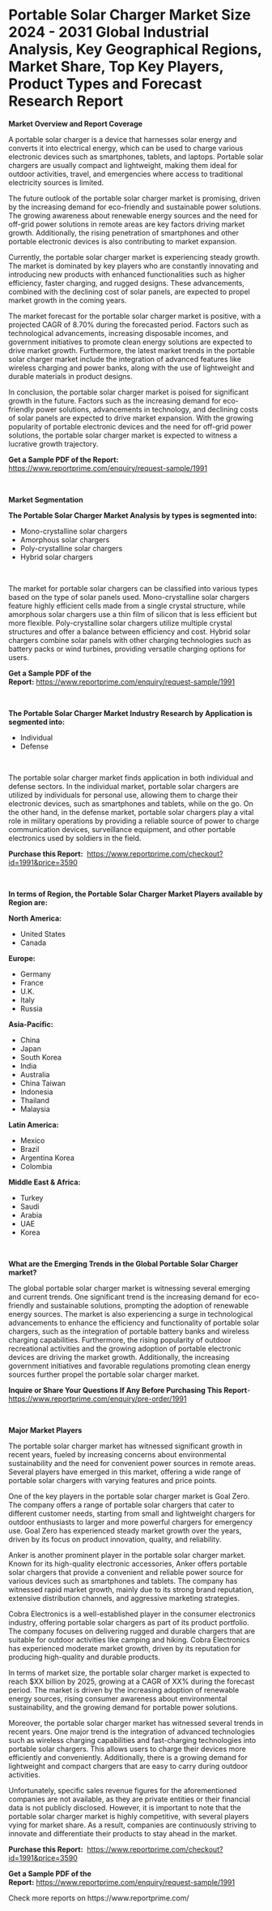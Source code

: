 <p><h1>Portable Solar Charger Market Size 2024 - 2031 Global Industrial Analysis, Key Geographical Regions, Market Share, Top Key Players, Product Types and Forecast Research Report</h1></p><p><strong>Market Overview and Report Coverage</strong></p>
<p><p>A portable solar charger is a device that harnesses solar energy and converts it into electrical energy, which can be used to charge various electronic devices such as smartphones, tablets, and laptops. Portable solar chargers are usually compact and lightweight, making them ideal for outdoor activities, travel, and emergencies where access to traditional electricity sources is limited.</p><p>The future outlook of the portable solar charger market is promising, driven by the increasing demand for eco-friendly and sustainable power solutions. The growing awareness about renewable energy sources and the need for off-grid power solutions in remote areas are key factors driving market growth. Additionally, the rising penetration of smartphones and other portable electronic devices is also contributing to market expansion.</p><p>Currently, the portable solar charger market is experiencing steady growth. The market is dominated by key players who are constantly innovating and introducing new products with enhanced functionalities such as higher efficiency, faster charging, and rugged designs. These advancements, combined with the declining cost of solar panels, are expected to propel market growth in the coming years.</p><p>The market forecast for the portable solar charger market is positive, with a projected CAGR of 8.70% during the forecasted period. Factors such as technological advancements, increasing disposable incomes, and government initiatives to promote clean energy solutions are expected to drive market growth. Furthermore, the latest market trends in the portable solar charger market include the integration of advanced features like wireless charging and power banks, along with the use of lightweight and durable materials in product designs.</p><p>In conclusion, the portable solar charger market is poised for significant growth in the future. Factors such as the increasing demand for eco-friendly power solutions, advancements in technology, and declining costs of solar panels are expected to drive market expansion. With the growing popularity of portable electronic devices and the need for off-grid power solutions, the portable solar charger market is expected to witness a lucrative growth trajectory.</p></p>
<p><strong>Get a Sample PDF of the Report:</strong> <a href="https://www.reportprime.com/enquiry/request-sample/1991">https://www.reportprime.com/enquiry/request-sample/1991</a></p>
<p>&nbsp;</p>
<p><strong>Market Segmentation</strong></p>
<p><strong>The Portable Solar Charger Market Analysis by types is segmented into:</strong></p>
<p><ul><li>Mono-crystalline solar chargers</li><li>Amorphous solar chargers</li><li>Poly-crystalline solar chargers</li><li>Hybrid solar chargers</li></ul></p>
<p>&nbsp;</p>
<p><p>The market for portable solar chargers can be classified into various types based on the type of solar panels used. Mono-crystalline solar chargers feature highly efficient cells made from a single crystal structure, while amorphous solar chargers use a thin film of silicon that is less efficient but more flexible. Poly-crystalline solar chargers utilize multiple crystal structures and offer a balance between efficiency and cost. Hybrid solar chargers combine solar panels with other charging technologies such as battery packs or wind turbines, providing versatile charging options for users.</p></p>
<p><strong>Get a Sample PDF of the Report:</strong>&nbsp;<a href="https://www.reportprime.com/enquiry/request-sample/1991">https://www.reportprime.com/enquiry/request-sample/1991</a></p>
<p>&nbsp;</p>
<p><strong>The Portable Solar Charger Market Industry Research by Application is segmented into:</strong></p>
<p><ul><li>Individual</li><li>Defense</li></ul></p>
<p>&nbsp;</p>
<p><p>The portable solar charger market finds application in both individual and defense sectors. In the individual market, portable solar chargers are utilized by individuals for personal use, allowing them to charge their electronic devices, such as smartphones and tablets, while on the go. On the other hand, in the defense market, portable solar chargers play a vital role in military operations by providing a reliable source of power to charge communication devices, surveillance equipment, and other portable electronics used by soldiers in the field.</p></p>
<p><strong>Purchase this Report:</strong>&nbsp; <a href="https://www.reportprime.com/checkout?id=1991&price=3590">https://www.reportprime.com/checkout?id=1991&price=3590</a></p>
<p>&nbsp;</p>
<p><strong>In terms of Region, the Portable Solar Charger Market Players available by Region are:</strong></p>
<p>
    <p> <strong> North America: </strong>
        <ul>
            <li>United States</li>
            <li>Canada</li>
        </ul>
        </p> 
    <p> <strong> Europe: </strong>
        <ul>
            <li>Germany</li>
            <li>France</li>
            <li>U.K.</li>
            <li>Italy</li>
            <li>Russia</li>
        </ul>
        </p> 
    <p> <strong> Asia-Pacific: </strong>
        <ul>
            <li>China</li>
            <li>Japan</li>
            <li>South Korea</li>
            <li>India</li>
            <li>Australia</li>
            <li>China Taiwan</li>
            <li>Indonesia</li>
            <li>Thailand</li>
            <li>Malaysia</li>
        </ul>
        </p> 
    <p> <strong> Latin America: </strong>
        <ul>
            <li>Mexico</li>
            <li>Brazil</li>
            <li>Argentina Korea</li>
            <li>Colombia</li>
        </ul>
        </p> 
    <p> <strong> Middle East & Africa: </strong>
        <ul>
            <li>Turkey</li>
            <li>Saudi</li>
            <li>Arabia</li>
            <li>UAE</li>
            <li>Korea</li>
        </ul>
    </p>
    </p>
<p>&nbsp;</p>
<p><strong>What are the Emerging Trends in the Global Portable Solar Charger market?</strong></p>
<p><p>The global portable solar charger market is witnessing several emerging and current trends. One significant trend is the increasing demand for eco-friendly and sustainable solutions, prompting the adoption of renewable energy sources. The market is also experiencing a surge in technological advancements to enhance the efficiency and functionality of portable solar chargers, such as the integration of portable battery banks and wireless charging capabilities. Furthermore, the rising popularity of outdoor recreational activities and the growing adoption of portable electronic devices are driving the market growth. Additionally, the increasing government initiatives and favorable regulations promoting clean energy sources further propel the portable solar charger market.</p></p>
<p><strong>Inquire or Share Your Questions If Any Before Purchasing This Report</strong>- <a href="https://www.reportprime.com/enquiry/pre-order/1991">https://www.reportprime.com/enquiry/pre-order/1991</a></p>
<p>&nbsp;</p>
<p><strong>Major Market Players</strong></p>
<p><p>The portable solar charger market has witnessed significant growth in recent years, fueled by increasing concerns about environmental sustainability and the need for convenient power sources in remote areas. Several players have emerged in this market, offering a wide range of portable solar chargers with varying features and price points.</p><p>One of the key players in the portable solar charger market is Goal Zero. The company offers a range of portable solar chargers that cater to different customer needs, starting from small and lightweight chargers for outdoor enthusiasts to larger and more powerful chargers for emergency use. Goal Zero has experienced steady market growth over the years, driven by its focus on product innovation, quality, and reliability.</p><p>Anker is another prominent player in the portable solar charger market. Known for its high-quality electronic accessories, Anker offers portable solar chargers that provide a convenient and reliable power source for various devices such as smartphones and tablets. The company has witnessed rapid market growth, mainly due to its strong brand reputation, extensive distribution channels, and aggressive marketing strategies.</p><p>Cobra Electronics is a well-established player in the consumer electronics industry, offering portable solar chargers as part of its product portfolio. The company focuses on delivering rugged and durable chargers that are suitable for outdoor activities like camping and hiking. Cobra Electronics has experienced moderate market growth, driven by its reputation for producing high-quality and durable products.</p><p>In terms of market size, the portable solar charger market is expected to reach $XX billion by 2025, growing at a CAGR of XX% during the forecast period. The market is driven by the increasing adoption of renewable energy sources, rising consumer awareness about environmental sustainability, and the growing demand for portable power solutions.</p><p>Moreover, the portable solar charger market has witnessed several trends in recent years. One major trend is the integration of advanced technologies such as wireless charging capabilities and fast-charging technologies into portable solar chargers. This allows users to charge their devices more efficiently and conveniently. Additionally, there is a growing demand for lightweight and compact chargers that are easy to carry during outdoor activities.</p><p>Unfortunately, specific sales revenue figures for the aforementioned companies are not available, as they are private entities or their financial data is not publicly disclosed. However, it is important to note that the portable solar charger market is highly competitive, with several players vying for market share. As a result, companies are continuously striving to innovate and differentiate their products to stay ahead in the market.</p></p>
<p><strong>Purchase this Report:</strong>&nbsp;&nbsp;<a href="https://www.reportprime.com/checkout?id=1991&price=3590">https://www.reportprime.com/checkout?id=1991&price=3590</a></p>
<p></p>
<p><strong>Get a Sample PDF of the Report:</strong>&nbsp;<a href="https://www.reportprime.com/enquiry/request-sample/1991">https://www.reportprime.com/enquiry/request-sample/1991</a></p>
<p>Check more reports on https://www.reportprime.com/</p>